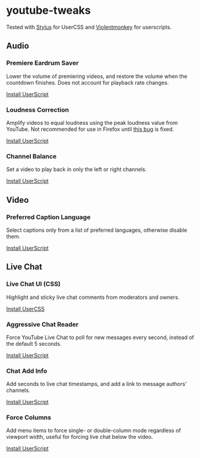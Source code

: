 # youtube-tweaks

Tested with [Stylus](https://add0n.com/stylus.html) for UserCSS and [Violentmonkey](https://violentmonkey.github.io/) for userscripts.

## Audio

### Premiere Eardrum Saver
Lower the volume of premiering videos, and restore the volume when the countdown finishes. Does not account for playback rate changes.

[Install UserScript](https://raw.githubusercontent.com/nattofriends/youtube-tweaks/master/yt-premiere-eardrum-saver.user.js)

### Loudness Correction
Amplify videos to equal loudness using the peak loudness value from YouTube. Not recommended for use in Firefox until [this bug](https://bugzilla.mozilla.org/show_bug.cgi?id=1517199) is fixed.

[Install UserScript](https://raw.githubusercontent.com/nattofriends/youtube-tweaks/master/yt-loudness-correction.user.js)

### Channel Balance
Set a video to play back in only the left or right channels.

[Install UserScript](https://raw.githubusercontent.com/nattofriends/youtube-tweaks/master/yt-channel-balance.user.js)

## Video

### Preferred Caption Language
Select captions only from a list of preferred languages, otherwise disable them.

[Install UserScript](https://raw.githubusercontent.com/nattofriends/youtube-tweaks/master/yt-preferred-caption-language.user.js)

## Live Chat

### Live Chat UI (CSS)
Highlight and sticky live chat comments from moderators and owners.

[Install UserCSS](https://raw.githubusercontent.com/nattofriends/youtube-tweaks/master/yt-live-chat-css.user.css)

### Aggressive Chat Reader
Force YouTube Live Chat to poll for new messages every second, instead of the default 5 seconds.

[Install UserScript](https://raw.githubusercontent.com/nattofriends/youtube-tweaks/master/yt-aggressive-chat-reader.user.js)

### Chat Add Info
Add seconds to live chat timestamps, and add a link to message authors' channels.

[Install UserScript](https://raw.githubusercontent.com/nattofriends/youtube-tweaks/master/yt-chat-add-info.user.js)

### Force Columns
Add menu items to force single- or double-column mode regardless of viewport width, useful for forcing live chat below the video.

[Install UserScript](https://raw.githubusercontent.com/nattofriends/youtube-tweaks/master/yt-force-columns.user.js)
